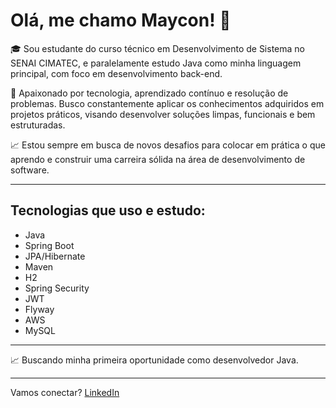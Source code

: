 # Olá, me chamo Maycon! 👋

🎓 Sou estudante do curso técnico em Desenvolvimento de Sistema no SENAI CIMATEC, e paralelamente estudo Java como minha linguagem principal, com foco em desenvolvimento back-end.

🚀 Apaixonado por tecnologia, aprendizado contínuo e resolução de problemas. Busco constantemente aplicar os conhecimentos adquiridos em projetos práticos, visando desenvolver soluções limpas, funcionais e bem estruturadas.

📈 Estou sempre em busca de novos desafios para colocar em prática o que aprendo e construir uma carreira sólida na área de desenvolvimento de software.

---

## Tecnologias que uso e estudo:

- Java  
- Spring Boot  
- JPA/Hibernate  
- Maven  
- H2  
- Spring Security  
- JWT  
- Flyway  
- AWS  
- MySQL  

---

📈 Buscando minha primeira oportunidade como desenvolvedor Java.

---

Vamos conectar? [LinkedIn](https://linkedin.com/in/seu-usuario)
